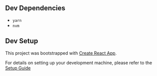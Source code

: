 ## Dev Dependencies
- `yarn`
- `nvm`

## Dev Setup

This project was bootstrapped with [Create React App](https://github.com/facebook/create-react-app).


For details on setting up your development machine, please refer to the [Setup Guide](https://github.com/appsmithorg/appsmith/blob/release/contributions/ClientSetup.md)

